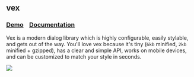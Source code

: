 ## vex

### [Demo](http://github.hubspot.com/vex/docs/welcome/) &nbsp;&nbsp; [Documentation](http://github.hubspot.com/vex/)

Vex is a modern dialog library which is highly configurable, easily stylable, and gets out of the way. You'll love vex because it's tiny (`6kb` minified, `2kb` minified + gzipped), has a clear and simple API, works on mobile devices, and can be customized to match your style in seconds.

![](https://raw.github.com/HubSpot/vex/master/docs/vex.gif)
